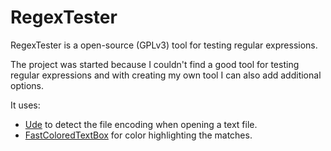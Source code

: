 # RegexTester

RegexTester is a open-source (GPLv3) tool for testing regular expressions.

The project was started because I couldn't find a good tool for testing regular expressions and with creating my own tool I can also add additional options.

It uses:
- [Ude](https://github.com/errepi/ude) to detect the file encoding when opening a text file.
- [FastColoredTextBox](https://github.com/PavelTorgashov/FastColoredTextBox) for color highlighting the matches.
